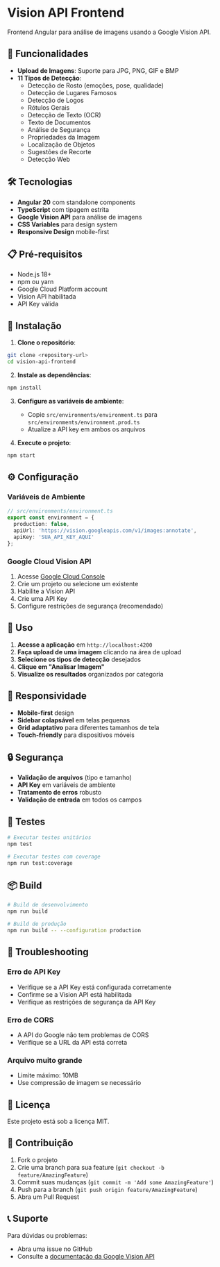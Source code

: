 # Vision API Frontend

Frontend Angular para análise de imagens usando a Google Vision API.

## 🚀 Funcionalidades

- **Upload de Imagens**: Suporte para JPG, PNG, GIF e BMP
- **11 Tipos de Detecção**:
  - Detecção de Rosto (emoções, pose, qualidade)
  - Detecção de Lugares Famosos
  - Detecção de Logos
  - Rótulos Gerais
  - Detecção de Texto (OCR)
  - Texto de Documentos
  - Análise de Segurança
  - Propriedades da Imagem
  - Localização de Objetos
  - Sugestões de Recorte
  - Detecção Web

## 🛠️ Tecnologias

- **Angular 20** com standalone components
- **TypeScript** com tipagem estrita
- **Google Vision API** para análise de imagens
- **CSS Variables** para design system
- **Responsive Design** mobile-first

## 📋 Pré-requisitos

- Node.js 18+ 
- npm ou yarn
- Google Cloud Platform account
- Vision API habilitada
- API Key válida

## 🔧 Instalação

1. **Clone o repositório**:
```bash
git clone <repository-url>
cd vision-api-frontend
```

2. **Instale as dependências**:
```bash
npm install
```

3. **Configure as variáveis de ambiente**:
   - Copie `src/environments/environment.ts` para `src/environments/environment.prod.ts`
   - Atualize a API key em ambos os arquivos

4. **Execute o projeto**:
```bash
npm start
```

## ⚙️ Configuração

### Variáveis de Ambiente

```typescript
// src/environments/environment.ts
export const environment = {
  production: false,
  apiUrl: 'https://vision.googleapis.com/v1/images:annotate',
  apiKey: 'SUA_API_KEY_AQUI'
};
```

### Google Cloud Vision API

1. Acesse [Google Cloud Console](https://console.cloud.google.com/)
2. Crie um projeto ou selecione um existente
3. Habilite a Vision API
4. Crie uma API Key
5. Configure restrições de segurança (recomendado)

## 🚀 Uso

1. **Acesse a aplicação** em `http://localhost:4200`
2. **Faça upload de uma imagem** clicando na área de upload
3. **Selecione os tipos de detecção** desejados
4. **Clique em "Analisar Imagem"**
5. **Visualize os resultados** organizados por categoria

## 📱 Responsividade

- **Mobile-first** design
- **Sidebar colapsável** em telas pequenas
- **Grid adaptativo** para diferentes tamanhos de tela
- **Touch-friendly** para dispositivos móveis

## 🔒 Segurança

- **Validação de arquivos** (tipo e tamanho)
- **API Key** em variáveis de ambiente
- **Tratamento de erros** robusto
- **Validação de entrada** em todos os campos

## 🧪 Testes

```bash
# Executar testes unitários
npm test

# Executar testes com coverage
npm run test:coverage
```

## 📦 Build

```bash
# Build de desenvolvimento
npm run build

# Build de produção
npm run build -- --configuration production
```

## 🐛 Troubleshooting

### Erro de API Key
- Verifique se a API Key está configurada corretamente
- Confirme se a Vision API está habilitada
- Verifique as restrições de segurança da API Key

### Erro de CORS
- A API do Google não tem problemas de CORS
- Verifique se a URL da API está correta

### Arquivo muito grande
- Limite máximo: 10MB
- Use compressão de imagem se necessário

## 📄 Licença

Este projeto está sob a licença MIT.

## 🤝 Contribuição

1. Fork o projeto
2. Crie uma branch para sua feature (`git checkout -b feature/AmazingFeature`)
3. Commit suas mudanças (`git commit -m 'Add some AmazingFeature'`)
4. Push para a branch (`git push origin feature/AmazingFeature`)
5. Abra um Pull Request

## 📞 Suporte

Para dúvidas ou problemas:
- Abra uma issue no GitHub
- Consulte a [documentação da Google Vision API](https://cloud.google.com/vision/docs)
